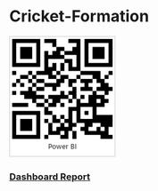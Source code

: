 # Cricket-Formation

![image](https://github.com/luci1113/Cricket-Formation/blob/2b32012c5d40ba4f156af52da01e1da124f0b17a/Cricket%20Best%2011.jpg)
### [Dashboard Report](https://app.powerbi.com/groups/me/reports/94a36091-0964-4e15-b5e7-68a5cc07d5d9/ReportSection72ac332550c4494e92e5?bookmarkGuid=884e33db-0649-431c-81f7-c102ad466c95&bookmarkUsage=1&ctid=6408f00e-427b-445a-9485-42bad635e63b&portalSessionId=f774e378-ce94-4d88-8f63-4dc6217851e9&fromEntryPoint=export)
